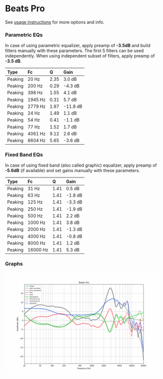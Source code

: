 # Beats Pro
See [usage instructions](https://github.com/jaakkopasanen/AutoEq#usage) for more options and info.

### Parametric EQs
In case of using parametric equalizer, apply preamp of **-3.5dB** and build filters manually
with these parameters. The first 5 filters can be used independently.
When using independent subset of filters, apply preamp of **-3.5 dB**.

| Type    | Fc      |    Q | Gain     |
|:--------|:--------|:-----|:---------|
| Peaking | 20 Hz   | 2.35 | 3.0 dB   |
| Peaking | 200 Hz  | 0.29 | -4.3 dB  |
| Peaking | 398 Hz  | 1.55 | 4.1 dB   |
| Peaking | 1945 Hz | 0.31 | 5.7 dB   |
| Peaking | 2779 Hz | 1.97 | -11.8 dB |
| Peaking | 24 Hz   | 1.49 | 1.1 dB   |
| Peaking | 54 Hz   | 0.41 | -1.1 dB  |
| Peaking | 77 Hz   | 1.52 | 1.7 dB   |
| Peaking | 4061 Hz | 9.12 | 2.6 dB   |
| Peaking | 6604 Hz | 5.65 | -3.6 dB  |

### Fixed Band EQs
In case of using fixed band (also called graphic) equalizer, apply preamp of **-5.6dB**
(if available) and set gains manually with these parameters.

| Type    | Fc       |    Q | Gain    |
|:--------|:---------|:-----|:--------|
| Peaking | 31 Hz    | 1.41 | 0.5 dB  |
| Peaking | 63 Hz    | 1.41 | -1.8 dB |
| Peaking | 125 Hz   | 1.41 | -3.3 dB |
| Peaking | 250 Hz   | 1.41 | -1.9 dB |
| Peaking | 500 Hz   | 1.41 | 2.2 dB  |
| Peaking | 1000 Hz  | 1.41 | 3.8 dB  |
| Peaking | 2000 Hz  | 1.41 | -1.3 dB |
| Peaking | 4000 Hz  | 1.41 | -0.8 dB |
| Peaking | 8000 Hz  | 1.41 | 1.2 dB  |
| Peaking | 16000 Hz | 1.41 | 5.3 dB  |

### Graphs
![](./Beats%20Pro.png)